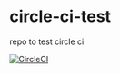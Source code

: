 # circle-ci-test
repo to test circle ci 

[![CircleCI](https://circleci.com/gh/mi-haque/circle-ci-test.svg?style=svg)](https://circleci.com/gh/mi-haque/circle-ci-test)

